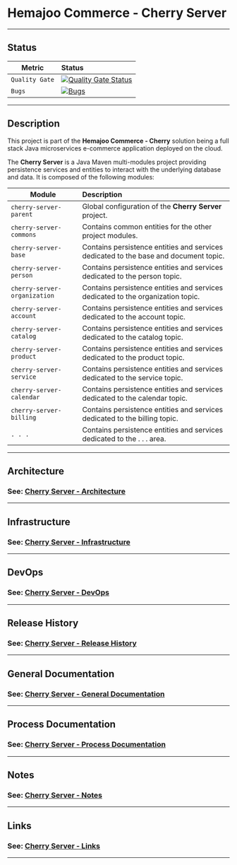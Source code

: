 # Hemajoo Commerce - Cherry Server

<hr>

## Status


| Metric         | Status                                                 |
|----------------|:-------------------------------------------------------|
| `Quality Gate` | [![Quality Gate Status](https://sonarcloud.io/api/project_badges/measure?project=hemajoo-commerce%3Acherry-server&metric=alert_status)](https://sonarcloud.io/summary/new_code?id=hemajoo-commerce%3Acherry-server) |
| `Bugs`         | [![Bugs](https://sonarcloud.io/api/project_badges/measure?project=hemajoo-commerce%3Acherry-server&metric=bugs)](https://sonarcloud.io/summary/new_code?id=hemajoo-commerce%3Acherry-server) |


<hr>

## Description

This project is part of the **Hemajoo Commerce - Cherry** solution being a full stack Java microservices e-commerce application deployed on the cloud.

The **Cherry Server** is a Java Maven multi-modules project providing persistence services and entities to interact with the underlying database and data. It is composed of the following modules:

| Module                       | Description                                                                          |
|------------------------------|:-------------------------------------------------------------------------------------|
| `cherry-server-parent`       | Global configuration of the **Cherry Server** project.                               |
| `cherry-server-commons`      | Contains common entities for the other project modules.                              |
| `cherry-server-base`         | Contains persistence entities and services dedicated to the base and document topic. |
| `cherry-server-person`       | Contains persistence entities and services dedicated to the person topic.            |
| `cherry-server-organization` | Contains persistence entities and services dedicated to the organization topic.      |
| `cherry-server-account`      | Contains persistence entities and services dedicated to the account topic.           |
| `cherry-server-catalog`      | Contains persistence entities and services dedicated to the catalog topic.           |
| `cherry-server-product`      | Contains persistence entities and services dedicated to the product topic.           |
| `cherry-server-service`      | Contains persistence entities and services dedicated to the service topic.           |
| `cherry-server-calendar`     | Contains persistence entities and services dedicated to the calendar topic.          |
| `cherry-server-billing`      | Contains persistence entities and services dedicated to the billing topic.           |
| `. . .`                      | Contains persistence entities and services dedicated to the . . . area.              |

<hr>

## Architecture

### See: [Cherry Server - Architecture](./doc/architecture.md)

<hr>

## Infrastructure

### See: [Cherry Server - Infrastructure](./doc/infrastructure.md)

<hr>

## DevOps

### See: [Cherry Server - DevOps](./doc/devops.md)

<hr>

## Release History

### See: [Cherry Server - Release History](./doc/release_history.md)

<hr>

## General Documentation

### See: [Cherry Server - General Documentation](./doc/general.md)

<hr>

## Process Documentation

### See: [Cherry Server - Process Documentation](./doc/process.md)

<hr>

## Notes

### See: [Cherry Server - Notes](./doc/notes.md)

<hr>

## Links

### See: [Cherry Server - Links](./doc/links.md)

<hr>
